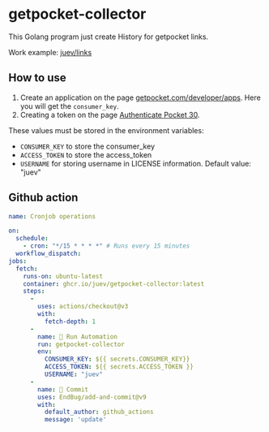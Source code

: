 # getpocket-collector

This Golang program just create History for getpocket links.

Work example: [juev/links](https://github.com/juev/links)

## How to use

1. Create an application on the page [getpocket.com/developer/apps](https://getpocket.com/developer/apps/). Here you will get the `consumer_key`.
2. Creating a token on the page [Authenticate Pocket 30](https://reader.fxneumann.de/plugins/oneclickpocket/auth.php).

These values must be stored in the environment variables:

- `CONSUMER_KEY` to store the consumer_key
- `ACCESS_TOKEN` to store the access_token 
- `USERNAME` for storing username in LICENSE information. Default value: "juev"

## Github action

```yaml
name: Cronjob operations

on:
  schedule:
    - cron: "*/15 * * * *" # Runs every 15 minutes
  workflow_dispatch:
jobs:
  fetch:
    runs-on: ubuntu-latest
    container: ghcr.io/juev/getpocket-collector:latest
    steps:
      - 
        uses: actions/checkout@v3
        with:
          fetch-depth: 1
      - 
        name: 🚀 Run Automation
        run: getpocket-collector
        env:
          CONSUMER_KEY: ${{ secrets.CONSUMER_KEY}}
          ACCESS_TOKEN: ${{ secrets.ACCESS_TOKEN }}
          USERNAME: "juev"
      - 
        name: 🐳 Commit
        uses: EndBug/add-and-commit@v9
        with:
          default_author: github_actions
          message: 'update'
```
